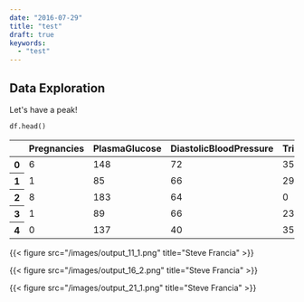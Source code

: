 ```yaml
---
date: "2016-07-29"
title: "test"
draft: true
keywords:
  - "test"
---
```



## Data Exploration

Let's have a peak!


```python
df.head()
```

<table>
  <thead>
    <tr style="text-align: right;">
      <th></th>
      <th>Pregnancies</th>
      <th>PlasmaGlucose</th>
      <th>DiastolicBloodPressure</th>
      <th>TricepSkinFoldThickness</th>
      <th>SerumInsulin</th>
      <th>BMI</th>
      <th>DiabetesPedigree</th>
      <th>Age</th>
      <th>Target</th>
    </tr>
  </thead>
  <tbody>
    <tr>
      <th>0</th>
      <td>6</td>
      <td>148</td>
      <td>72</td>
      <td>35</td>
      <td>0</td>
      <td>33.6</td>
      <td>0.627</td>
      <td>50</td>
      <td>1</td>
    </tr>
    <tr>
      <th>1</th>
      <td>1</td>
      <td>85</td>
      <td>66</td>
      <td>29</td>
      <td>0</td>
      <td>26.6</td>
      <td>0.351</td>
      <td>31</td>
      <td>0</td>
    </tr>
    <tr>
      <th>2</th>
      <td>8</td>
      <td>183</td>
      <td>64</td>
      <td>0</td>
      <td>0</td>
      <td>23.3</td>
      <td>0.672</td>
      <td>32</td>
      <td>1</td>
    </tr>
    <tr>
      <th>3</th>
      <td>1</td>
      <td>89</td>
      <td>66</td>
      <td>23</td>
      <td>94</td>
      <td>28.1</td>
      <td>0.167</td>
      <td>21</td>
      <td>0</td>
    </tr>
    <tr>
      <th>4</th>
      <td>0</td>
      <td>137</td>
      <td>40</td>
      <td>35</td>
      <td>168</td>
      <td>43.1</td>
      <td>2.288</td>
      <td>33</td>
      <td>1</td>
    </tr>
  </tbody>
</table>



{{< figure src="/images/output_11_1.png" title="Steve Francia" >}}

{{< figure src="/images/output_16_2.png" title="Steve Francia" >}}

{{< figure src="/images/output_21_1.png" title="Steve Francia" >}}

